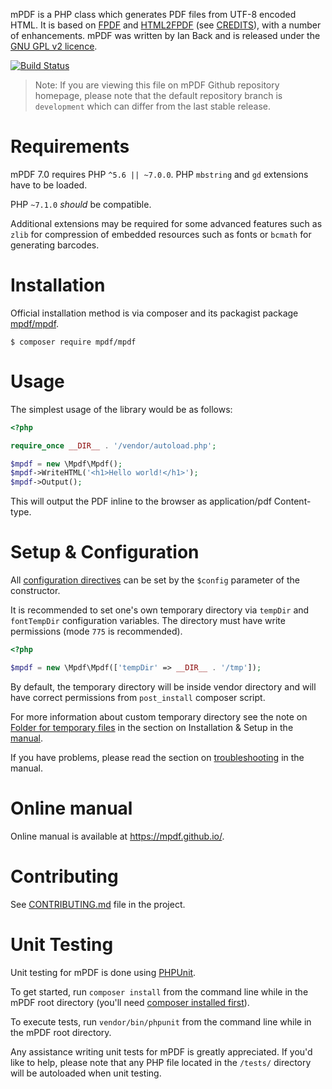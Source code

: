 mPDF is a PHP class which generates PDF files from UTF-8 encoded HTML. It is based on [FPDF](http://www.fpdf.org/)
and [HTML2FPDF](http://html2fpdf.sourceforge.net/) (see [CREDITS](CREDITS.txt)), with a number of enhancements.
mPDF was written by Ian Back and is released under the [GNU GPL v2 licence](LICENSE.txt).

[![Build Status](https://travis-ci.org/mpdf/mpdf.svg?branch=development)](https://travis-ci.org/mpdf/mpdf)

> Note: If you are viewing this file on mPDF Github repository homepage, please note that the default repository
> branch is `development` which can differ from the last stable release.

Requirements
============

mPDF 7.0 requires PHP `^5.6 || ~7.0.0`. PHP `mbstring` and `gd` extensions have to be loaded.

PHP `~7.1.0` _should_ be compatible.

Additional extensions may be required for some advanced features such as `zlib` for compression of embedded
resources such as fonts or `bcmath` for generating barcodes.

Installation
============

Official installation method is via composer and its packagist package [mpdf/mpdf](https://packagist.org/packages/mpdf/mpdf).

```
$ composer require mpdf/mpdf
```

Usage
=====

The simplest usage of the library would be as follows:

```php
<?php

require_once __DIR__ . '/vendor/autoload.php';

$mpdf = new \Mpdf\Mpdf();
$mpdf->WriteHTML('<h1>Hello world!</h1>');
$mpdf->Output();

```

This will output the PDF inline to the browser as application/pdf Content-type.

Setup & Configuration
=====================

All [configuration directives](https://mpdf.github.io/reference/mpdf-variables/overview.html) can
be set by the `$config` parameter of the constructor.

It is recommended to set one's own temporary directory via `tempDir` and `fontTempDir` configuration variables.
The directory must have write permissions (mode `775` is recommended).


```php
<?php

$mpdf = new \Mpdf\Mpdf(['tempDir' => __DIR__ . '/tmp']);

```

By default, the temporary directory will be inside vendor directory and will have correct permissions from
`post_install` composer script.

For more information about custom temporary directory see the note on
[Folder for temporary files](https://mpdf.github.io/installation-setup/folders-for-temporary-files.html)
in the section on Installation & Setup in the [manual](https://mpdf.github.io/).

If you have problems, please read the section on
[troubleshooting](https://mpdf.github.io/troubleshooting/known-issues.html) in the manual.

Online manual
=============

Online manual is available at https://mpdf.github.io/.

Contributing
============

See [CONTRIBUTING.md](https://github.com/mpdf/mpdf/blob/development/.github/CONTRIBUTING.md) file in the project.

Unit Testing
============

Unit testing for mPDF is done using [PHPUnit](https://phpunit.de/).

To get started, run `composer install` from the command line while in the mPDF root directory
(you'll need [composer installed first](https://getcomposer.org/download/)).

To execute tests, run `vendor/bin/phpunit` from the command line while in the mPDF root directory.

Any assistance writing unit tests for mPDF is greatly appreciated. If you'd like to help, please
note that any PHP file located in the `/tests/` directory will be autoloaded when unit testing.
